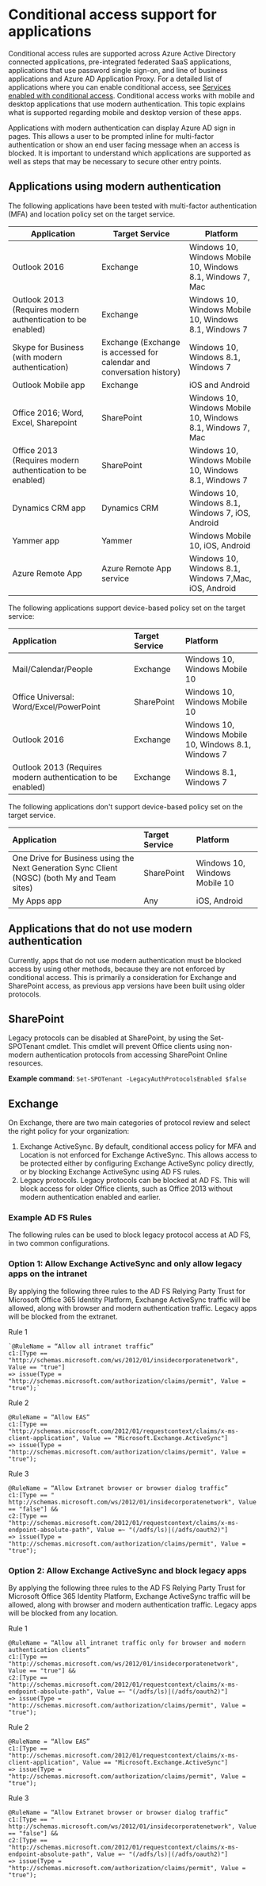 
<properties
	pageTitle="Conditional access- What applications are supported | Microsoft Azure"
	description="With conditional access control, Azure Active Directory checks the specific conditions you pick when authenticating the user and before allowing access to the application. Once those conditions are met, the user is authenticated and allowed access to the application."
    services="active-directory"
	documentationCenter=""
	authors="markusvi"
	manager="femila"
	editor=""/>

<tags
	ms.service="active-directory"
	ms.devlang="na"
	ms.topic="article"
    ms.tgt_pltfrm="na"
    ms.workload="identity" 
	ms.date="08/12/2016"
	ms.author="markvi"/>


# Conditional access support for applications

Conditional access rules are supported across Azure Active Directory connected applications, pre-integrated federated SaaS applications, applications that use password single sign-on, and line of business applications and Azure AD Application Proxy. For a detailed list of applications where you can enable conditional access, see [Services enabled with conditional access](active-directory-conditional-access-technical-reference.md#Services-enabled-with-conditional-access). Conditional access works with mobile and desktop applications that use modern authentication. This topic explains what is supported regarding mobile and desktop version of these apps.

Applications with modern authentication can display Azure AD sign in pages. This allows a user to be prompted inline for multi-factor authentication or show an end user facing message when an access is blocked.
It is important to understand which applications are supported as well as steps that may be necessary to secure other entry points.

## Applications using modern authentication
The following applications have been tested with multi-factor authentication (MFA) and location policy set on the target service.

| Application  | Target Service  | Platform                                                       |
|--------------|-----------------|----------------------------------------------------------------|
| Outlook 2016 | Exchange        |  Windows 10,  Windows Mobile 10,  Windows 8.1, Windows 7, Mac  |
| Outlook 2013 (Requires modern authentication to be enabled)| Exchange |Windows 10, Windows Mobile 10, Windows 8.1, Windows 7|
|Skype for Business (with modern authentication)|Exchange (Exchange is accessed for calendar and conversation history)|  Windows 10, Windows 8.1, Windows 7 |
|Outlook Mobile app|Exchange| iOS and Android |
|Office 2016; Word, Excel, Sharepoint|SharePoint| Windows 10, Windows Mobile 10, Windows 8.1, Windows 7, Mac |
|Office 2013 (Requires modern authentication to be enabled)|SharePoint|Windows 10, Windows Mobile 10, Windows 8.1, Windows 7|
|Dynamics CRM app|Dynamics CRM| Windows 10, Windows 8.1, Windows 7, iOS, Android|
| Yammer app|Yammer| Windows Mobile 10, iOS, Android|
|Azure Remote App|Azure Remote App service|Windows 10, Windows 8.1, Windows 7,Mac, iOS, Android|





The following applications support device-based policy set on the target service: 

| Application                             | Target Service | Platform |
| :--                                     | :--            | :--      |
| Mail/Calendar/People                    | Exchange	   | Windows 10, Windows Mobile 10 |
| Office Universal: Word/Excel/PowerPoint | SharePoint	   | Windows 10, Windows Mobile 10 |
| Outlook 2016                            | Exchange       | Windows 10, Windows Mobile 10, Windows 8.1, Windows 7 |
|Outlook 2013 (Requires modern authentication to be enabled) | Exchange | Windows 8.1, Windows 7 |


The following applications don't support device-based policy set on the target service.

| Application                             | Target Service | Platform |
| :--                                     | :--            | :--      |
| One Drive for Business using the Next Generation Sync Client (NGSC) (both My and Team sites) | SharePoint | Windows 10, Windows Mobile 10 |
| My Apps app | Any | iOS, Android |


## Applications that do not use modern authentication

Currently, apps that do not use modern authentication must be blocked access by using other methods, because they are not enforced by conditional access. This is primarily a consideration for Exchange and SharePoint access, as previous app versions have been built using older protocols.

## SharePoint

Legacy protocols can be disabled at SharePoint, by using the Set-SPOTenant cmdlet. This cmdlet will prevent Office clients using non-modern authentication protocols from accessing SharePoint Online resources. 

**Example command**:
    `Set-SPOTenant -LegacyAuthProtocolsEnabled $false`
 
## Exchange

On Exchange, there are two main categories of protocol review and select the right policy for your organization:

1. Exchange ActiveSync. By default, conditional access policy for MFA and Location is not enforced for Exchange ActiveSync. This allows access to be protected either by configuring Exchange ActiveSync policy directly, or by blocking Exchange ActiveSync using AD FS rules.
2. Legacy protocols. Legacy protocols can be blocked at AD FS. This will block access for older Office clients, such as Office 2013 without modern authentication enabled and earlier.


### Example AD FS Rules
The following rules can be used to block legacy protocol access at AD FS, in two common configurations.

### Option 1: Allow Exchange ActiveSync and only allow legacy apps on the intranet

By applying the following three rules to the AD FS Relying Party Trust for Microsoft Office 365 Identity Platform, Exchange ActiveSync traffic will be allowed, along with browser and modern authentication traffic. Legacy apps will be blocked from the extranet. 

Rule 1

    `@RuleName = “Allow all intranet traffic”
	c1:[Type == "http://schemas.microsoft.com/ws/2012/01/insidecorporatenetwork", Value == "true"] 
	=> issue(Type = "http://schemas.microsoft.com/authorization/claims/permit", Value = "true");`

Rule 2

    @RuleName = “Allow EAS”
	c1:[Type == "http://schemas.microsoft.com/2012/01/requestcontext/claims/x-ms-client-application", Value == "Microsoft.Exchange.ActiveSync"] 
	=> issue(Type = "http://schemas.microsoft.com/authorization/claims/permit", Value = "true");

Rule 3

	@RuleName = “Allow Extranet browser or browser dialog traffic”
	c1:[Type == " http://schemas.microsoft.com/ws/2012/01/insidecorporatenetwork", Value == "false"] && 
	c2:[Type == "http://schemas.microsoft.com/2012/01/requestcontext/claims/x-ms-endpoint-absolute-path", Value =~ "(/adfs/ls)|(/adfs/oauth2)"] 
	=> issue(Type = "http://schemas.microsoft.com/authorization/claims/permit", Value = "true");

### Option 2: Allow Exchange ActiveSync and block legacy apps 
By applying the following three rules to the AD FS Relying Party Trust for Microsoft Office 365 Identity Platform, Exchange ActiveSync traffic will be allowed, along with browser and modern authentication traffic. Legacy apps will be blocked from any location. 

Rule 1

    @RuleName = “Allow all intranet traffic only for browser and modern authentication clients”
	c1:[Type == "http://schemas.microsoft.com/ws/2012/01/insidecorporatenetwork", Value == "true"] && 
	c2:[Type == "http://schemas.microsoft.com/2012/01/requestcontext/claims/x-ms-endpoint-absolute-path", Value =~ "(/adfs/ls)|(/adfs/oauth2)"] 
	=> issue(Type = "http://schemas.microsoft.com/authorization/claims/permit", Value = "true");


Rule 2 

    @RuleName = “Allow EAS”
	c1:[Type == "http://schemas.microsoft.com/2012/01/requestcontext/claims/x-ms-client-application", Value == "Microsoft.Exchange.ActiveSync"] 
	=> issue(Type = "http://schemas.microsoft.com/authorization/claims/permit", Value = "true");


Rule 3 

    @RuleName = “Allow Extranet browser or browser dialog traffic”
	c1:[Type == " http://schemas.microsoft.com/ws/2012/01/insidecorporatenetwork", Value == "false"] && 
	c2:[Type == "http://schemas.microsoft.com/2012/01/requestcontext/claims/x-ms-endpoint-absolute-path", Value =~ "(/adfs/ls)|(/adfs/oauth2)"] 
	=> issue(Type = "http://schemas.microsoft.com/authorization/claims/permit", Value = "true");








